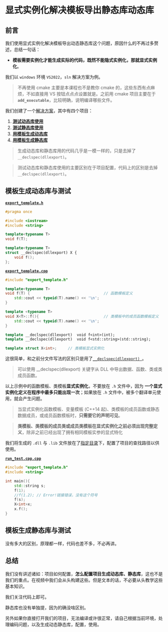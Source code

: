 # 显式实例化解决模板导出静态库动态库

## 前言

我们使用显式实例化解决模板导出动态静态库这个问题，原因什么的不再过多赘述，总结一句话：

- **模板需要实例化才能生成实际的代码，既然不能隐式实例化，那就显式实例化**。

我们以 `windows` 环境 `VS2022`，`sln` 解决方案为例。

> 不再使用 cmake 主要是本课程也不是教你 cmake 的，这些东西有点麻烦，不如直接用 VS 按钮点点点设置就是。之前用 cmake 项目主要在于 **`add_executable`**，比较明确，说明编译哪些文件。

我们创建了一个[解决方案](/code/05显式实例化解决模板导出动态静态库问题/05显式实例化解决模板导出动态静态库问题.sln)，其中有四个项目：

1. [**测试动态库使用**](/code/05显式实例化解决模板导出动态静态库问题/)
2. [**测试静态库使用**](/code/测试使用静态库/)
3. [**用模板生成动态库**](/code/生成动态库/)
4. [**用模板生成静态库**](/code/生成静态库/)

> 生成动态库和静态库用的代码几乎是一模一样的，只是去掉了 `__declspec(dllexport)`。

> 测试动态库和静态库使用的主要区别在于项目配置，代码上的区别是去掉 `__declspec(dllexport)`。

## 模板生成动态库与测试

[**`export_template.h`**](/code/生成动态库/export_template.h)

```cpp
#pragma once

#include <iostream>
#include <string>

template<typename T>
void f(T);

template<typename T>
struct __declspec(dllexport) X {
    void f();
};
```

[**`export_template.cpp`**](/code/生成动态库/export_template.cpp)

```cpp
#include "export_template.h"

template<typename T>
void f(T) {                                 // 函数模板定义
    std::cout << typeid(T).name() << '\n';
}

template <typename T>
void X<T>::f(){                             // 类模板中的成员函数模板定义
    std::cout << typeid(T).name() << '\n';
}

template __declspec(dllexport)  void f<int>(int);
template __declspec(dllexport)  void f<std::string>(std::string);

template struct X<int>;     // 类模板显式实例化
```

这很简单，和之前分文件写法的区别只是用了[`__declspec(dllexport) `](https://learn.microsoft.com/zh-cn/cpp/build/exporting-from-a-dll-using-declspec-dllexport?view=msvc-170)。

> 可以使用 __declspec(dllexport) 关键字从 DLL 中导出数据、函数、类或类成员函数。

以上示例中的函数模板、类模板**显式实例化**，不要放在 `.h` 文件中，因为
**一个显式实例化定义在程序中最多只能出现一次**；如果放在 `.h` 文件中，被多个翻译单元使用，就会产生问题。

> 当显式实例化函数模板、变量模板 (C++14 起)、类模板的成员函数或静态数据成员，或成员函数模板时，**只需要它的声明可见**。

> **类模板、类模板的成员类或成员类模板在显式实例化之前必须出现完整定义**，除非之前已经出现了拥有相同模板实参的显式特化

我们将生成的 `.dll` 与 `.lib` 文件放在了[指定目录](/code/05显式实例化解决模板导出动态静态库问题/lib/dll/)下，配置了项目的查找路径以供使用。

[**`run_test.cpp.cpp`**](/code/05显式实例化解决模板导出动态静态库问题/run_test.cpp.cpp)

```cpp
#include "export_template.h"
#include <string>

int main(){
    std::string s;
    f(1);
    //f(1.2); // Error!链接错误，没有这个符号
    f(s);
    X<int>x;
    x.f();
}
```

## 模板生成静态库与测试

没有多大的区别，原理都一样，代码也差不多，不必再讲。

## 总结

我们没有讲述诸如：项目如何配置，**怎么配置项目生成动态库、静态库**，这也不是我们的重点。在视频中我们会从头构建这些。但是文本的话，不必要从头教学这些基本知识。

我们关注代码上即可。

静态库也没有单独提，因为的确没啥区别。

另外如果你直接打开我们的项目，无法编译或许很正常，请自己根据当前环境，处理编码问题，以及生成动态静态库，配置，使用。
